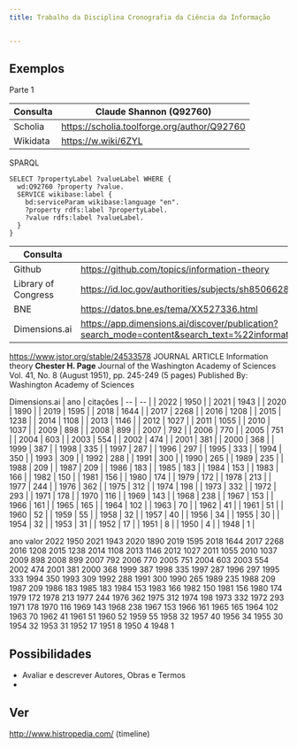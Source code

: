 ```yaml
---
title: Trabalho da Disciplina Cronografia da Ciência da Informação


---
```


## Exemplos
Parte 1

| Consulta | Claude Shannon (Q92760) |
| -- | -- |
| Scholia | https://scholia.toolforge.org/author/Q92760 |
| Wikidata | https://w.wiki/6ZYL |


SPARQL
```sparql
SELECT ?propertyLabel ?valueLabel WHERE {
  wd:Q92760 ?property ?value.
  SERVICE wikibase:label {
    bd:serviceParam wikibase:language "en".
    ?property rdfs:label ?propertyLabel.
    ?value rdfs:label ?valueLabel.
  }
}
```


| Consulta | Teoria da Informação |
| -- | -- |
| Github | https://github.com/topics/information-theory |
| Library of Congress | https://id.loc.gov/authorities/subjects/sh85066289.html |
| BNE | https://datos.bne.es/tema/XX527336.html |
| Dimensions.ai | https://app.dimensions.ai/discover/publication?search_mode=content&search_text=%22information%20theory%22&search_type=kws&search_field=text_search&order=times_cited |






https://www.jstor.org/stable/24533578
JOURNAL ARTICLE
Information theory
**Chester H. Page**
Journal of the Washington Academy of Sciences
Vol. 41, No. 8 (August 1951), pp. 245-249 (5 pages)
Published By: Washington Academy of Sciences



Dimensions.ai
| ano | citações
| -- | -- |
| 2022 | 1950 |
| 2021 | 1943 |
| 2020 | 1890 |
| 2019 | 1595 |
| 2018 | 1644 |
| 2017 | 2268 |
| 2016 | 1208 |
| 2015 | 1238 |
| 2014 | 1108 |
| 2013 | 1146 |
| 2012 | 1027 |
| 2011 | 1055 |
| 2010 | 1037 |
| 2009 | 898 |
| 2008 | 899 |
| 2007 | 792 |
| 2006 | 770 |
| 2005 | 751 |
| 2004 | 603 |
| 2003 | 554 |
| 2002 | 474 |
| 2001 | 381 |
| 2000 | 368 |
| 1999 | 387 |
| 1998 | 335 |
| 1997 | 287 |
| 1996 | 297 |
| 1995 | 333 |
| 1994 | 350 |
| 1993 | 309 |
| 1992 | 288 |
| 1991 | 300 |
| 1990 | 265 |
| 1989 | 235 |
| 1988 | 209 |
| 1987 | 209 |
| 1986 | 183 |
| 1985 | 183 |
| 1984 | 153 |
| 1983 | 166 |
| 1982 | 150 |
| 1981 | 156 |
| 1980 | 174 |
| 1979 | 172 |
| 1978 | 213 |
| 1977 | 244 |
| 1976 | 362 |
| 1975 | 312 |
| 1974 | 198 |
| 1973 | 332 |
| 1972 | 293 |
| 1971 | 178 |
| 1970 | 116 |
| 1969 | 143 |
| 1968 | 238 |
| 1967 | 153 |
| 1966 | 161 |
| 1965 | 165 |
| 1964 | 102 |
| 1963 | 70 |
| 1962 | 41 |
| 1961 | 51 |
| 1960 | 52 |
| 1959 | 55 |
| 1958 | 32 |
| 1957 | 40 |
| 1956 | 34 |
| 1955 | 30 |
| 1954 | 32 |
| 1953 | 31 |
| 1952 | 17 |
| 1951 | 8 |
| 1950 | 4 |
| 1948 | 1 |




ano	valor
2022	1950
2021	1943
2020	1890
2019	1595
2018	1644
2017	2268
2016	1208
2015	1238
2014	1108
2013	1146
2012	1027
2011	1055
2010	1037
2009	898
2008	899
2007	792
2006	770
2005	751
2004	603
2003	554
2002	474
2001	381
2000	368
1999	387
1998	335
1997	287
1996	297
1995	333
1994	350
1993	309
1992	288
1991	300
1990	265
1989	235
1988	209
1987	209
1986	183
1985	183
1984	153
1983	166
1982	150
1981	156
1980	174
1979	172
1978	213
1977	244
1976	362
1975	312
1974	198
1973	332
1972	293
1971	178
1970	116
1969	143
1968	238
1967	153
1966	161
1965	165
1964	102
1963	70
1962	41
1961	51
1960	52
1959	55
1958	32
1957	40
1956	34
1955	30
1954	32
1953	31
1952	17
1951	8
1950	4
1948	1


## Possibilidades

- Avaliar e descrever Autores, Obras e Termos
- 


## Ver

http://www.histropedia.com/ (timeline)
